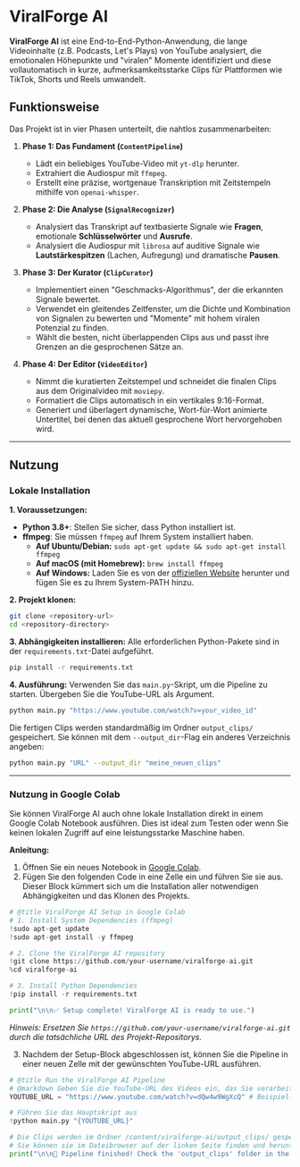 # ViralForge AI

**ViralForge AI** ist eine End-to-End-Python-Anwendung, die lange Videoinhalte (z.B. Podcasts, Let's Plays) von YouTube analysiert, die emotionalen Höhepunkte und "viralen" Momente identifiziert und diese vollautomatisch in kurze, aufmerksamkeitsstarke Clips für Plattformen wie TikTok, Shorts und Reels umwandelt.

## Funktionsweise

Das Projekt ist in vier Phasen unterteilt, die nahtlos zusammenarbeiten:

1.  **Phase 1: Das Fundament (`ContentPipeline`)**
    *   Lädt ein beliebiges YouTube-Video mit `yt-dlp` herunter.
    *   Extrahiert die Audiospur mit `ffmpeg`.
    *   Erstellt eine präzise, wortgenaue Transkription mit Zeitstempeln mithilfe von `openai-whisper`.

2.  **Phase 2: Die Analyse (`SignalRecognizer`)**
    *   Analysiert das Transkript auf textbasierte Signale wie **Fragen**, emotionale **Schlüsselwörter** und **Ausrufe**.
    *   Analysiert die Audiospur mit `librosa` auf auditive Signale wie **Lautstärkespitzen** (Lachen, Aufregung) und dramatische **Pausen**.

3.  **Phase 3: Der Kurator (`ClipCurator`)**
    *   Implementiert einen "Geschmacks-Algorithmus", der die erkannten Signale bewertet.
    *   Verwendet ein gleitendes Zeitfenster, um die Dichte und Kombination von Signalen zu bewerten und "Momente" mit hohem viralen Potenzial zu finden.
    *   Wählt die besten, nicht überlappenden Clips aus und passt ihre Grenzen an die gesprochenen Sätze an.

4.  **Phase 4: Der Editor (`VideoEditor`)**
    *   Nimmt die kuratierten Zeitstempel und schneidet die finalen Clips aus dem Originalvideo mit `moviepy`.
    *   Formatiert die Clips automatisch in ein vertikales 9:16-Format.
    *   Generiert und überlagert dynamische, Wort-für-Wort animierte Untertitel, bei denen das aktuell gesprochene Wort hervorgehoben wird.

---

## Nutzung

### Lokale Installation

**1. Voraussetzungen:**
*   **Python 3.8+**: Stellen Sie sicher, dass Python installiert ist.
*   **ffmpeg**: Sie müssen `ffmpeg` auf Ihrem System installiert haben.
    *   **Auf Ubuntu/Debian:** `sudo apt-get update && sudo apt-get install ffmpeg`
    *   **Auf macOS (mit Homebrew):** `brew install ffmpeg`
    *   **Auf Windows:** Laden Sie es von der [offiziellen Website](https://ffmpeg.org/download.html) herunter und fügen Sie es zu Ihrem System-PATH hinzu.

**2. Projekt klonen:**
```bash
git clone <repository-url>
cd <repository-directory>
```

**3. Abhängigkeiten installieren:**
Alle erforderlichen Python-Pakete sind in der `requirements.txt`-Datei aufgeführt.
```bash
pip install -r requirements.txt
```

**4. Ausführung:**
Verwenden Sie das `main.py`-Skript, um die Pipeline zu starten. Übergeben Sie die YouTube-URL als Argument.

```bash
python main.py "https://www.youtube.com/watch?v=your_video_id"
```

Die fertigen Clips werden standardmäßig im Ordner `output_clips/` gespeichert. Sie können mit dem `--output_dir`-Flag ein anderes Verzeichnis angeben:
```bash
python main.py "URL" --output_dir "meine_neuen_clips"
```

---

### Nutzung in Google Colab

Sie können ViralForge AI auch ohne lokale Installation direkt in einem Google Colab Notebook ausführen. Dies ist ideal zum Testen oder wenn Sie keinen lokalen Zugriff auf eine leistungsstarke Maschine haben.

**Anleitung:**
1.  Öffnen Sie ein neues Notebook in [Google Colab](https://colab.research.google.com/).
2.  Fügen Sie den folgenden Code in eine Zelle ein und führen Sie sie aus. Dieser Block kümmert sich um die Installation aller notwendigen Abhängigkeiten und das Klonen des Projekts.

```python
# @title ViralForge AI Setup in Google Colab
# 1. Install System Dependencies (ffmpeg)
!sudo apt-get update
!sudo apt-get install -y ffmpeg

# 2. Clone the ViralForge AI repository
!git clone https://github.com/your-username/viralforge-ai.git
%cd viralforge-ai

# 3. Install Python Dependencies
!pip install -r requirements.txt

print("\n\n✅ Setup complete! ViralForge AI is ready to use.")
```
*Hinweis: Ersetzen Sie `https://github.com/your-username/viralforge-ai.git` durch die tatsächliche URL des Projekt-Repositorys.*

3.  Nachdem der Setup-Block abgeschlossen ist, können Sie die Pipeline in einer neuen Zelle mit der gewünschten YouTube-URL ausführen.

```python
# @title Run the ViralForge AI Pipeline
# @markdown Geben Sie die YouTube-URL des Videos ein, das Sie verarbeiten möchten.
YOUTUBE_URL = "https://www.youtube.com/watch?v=dQw4w9WgXcQ" # Beispiel-URL

# Führen Sie das Hauptskript aus
!python main.py "{YOUTUBE_URL}"

# Die Clips werden im Ordner /content/viralforge-ai/output_clips/ gespeichert.
# Sie können sie im Dateibrowser auf der linken Seite finden und herunterladen.
print("\n\n🚀 Pipeline finished! Check the 'output_clips' folder in the file browser.")
```